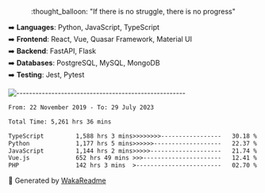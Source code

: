 <p align="center"> 
  :thought_balloon: "If there is no struggle, there is no progress"
</p>

<p align="left">
  ➡️ <strong>Languages</strong>: Python, JavaScript, TypeScript<br>
  ➡️ <strong>Frontend</strong>: React, Vue, Quasar Framework, Material UI<br>
  ➡️ <strong>Backend</strong>: FastAPI, Flask<br>
  ➡️ <strong>Databases</strong>: PostgreSQL, MySQL, MongoDB<br>
  ➡️ <strong>Testing</strong>: Jest, Pytest<br>
</p>

![-----------------------------------------------------](https://raw.githubusercontent.com/andreasbm/readme/master/assets/lines/vintage.png)

<!--START_SECTION:waka-->

```txt
From: 22 November 2019 - To: 29 July 2023

Total Time: 5,261 hrs 36 mins

TypeScript         1,588 hrs 3 mins>>>>>>>>-----------------   30.18 %
Python             1,177 hrs 5 mins>>>>>>-------------------   22.37 %
JavaScript         1,144 hrs 2 mins>>>>>--------------------   21.74 %
Vue.js             652 hrs 49 mins >>>----------------------   12.41 %
PHP                142 hrs 3 mins  >------------------------   02.70 %
```

<!--END_SECTION:waka-->


🚀 Generated by [WakaReadme](https://github.com/athul/waka-readme)
